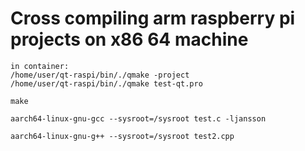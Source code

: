 # Сross compiling arm raspberry pi projects on x86 64 machine
```
in container:
/home/user/qt-raspi/bin/./qmake -project
/home/user/qt-raspi/bin/./qmake test-qt.pro
```
```
make
```
```
aarch64-linux-gnu-gcc --sysroot=/sysroot test.c -ljansson
```
```
aarch64-linux-gnu-g++ --sysroot=/sysroot test2.cpp
```


